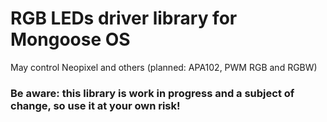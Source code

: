 # RGB LEDs driver library for Mongoose OS

May control Neopixel and others (planned: APA102, PWM RGB and RGBW)

### Be aware: this library is work in progress and a subject of change, so use it at your own risk! ###
